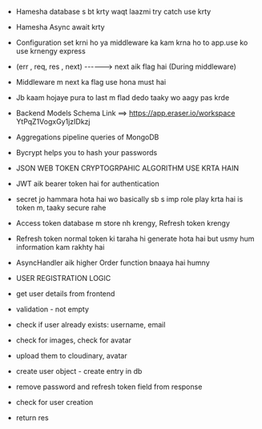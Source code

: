 * Hamesha database s bt krty waqt laazmi try catch use krty
* Hamesha Async await krty
* Configuration set krni ho ya middleware ka kam krna ho to app.use ko use     krnengy express
* (err , req, res , next) ------> next aik flag hai (During middleware)
* Middleware m next ka flag use hona must hai 
* Jb kaam hojaye pura to last m flad dedo taaky wo aagy pas krde 

* Backend Models Schema Link ==> https://app.eraser.io/workspace    YtPqZ1VogxGy1jzIDkzj

* Aggregations pipeline queries of MongoDB

* Bycrypt helps you to hash your passwords
* JSON WEB TOKEN CRYPTOGRPAHIC ALGORITHM USE KRTA HAIN
* JWT aik bearer token hai for authentication

* secret jo hammara hota hai wo basically sb s imp role play krta hai is token m, taaky secure rahe

* Access token database m store nh krengy, Refresh token krengy
* Refresh token normal token ki taraha hi generate hota hai but usmy hum information kam rakhty hai

* AsyncHandler aik higher Order function bnaaya hai humny


* USER REGISTRATION LOGIC

* get user details from frontend
* validation - not empty
* check if user already exists: username, email
* check for images, check for avatar
* upload them to cloudinary, avatar
* create user object - create entry in db
* remove password and refresh token field from response
* check for user creation
* return res
